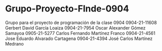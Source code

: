 # Grupo-Proyecto-FInde-0904
Grupo para el proyecto de programación de la clase 0904 
0904-21-11608 Gerbert David García Loaiza
0904-21-7954 Oscar Alexander Gómez Samayoa
0905-21-5277 Carlos Fernando Martínez Franco
0904-21-4561 Jose Eduardo Alvarado Cartagena
0904-21-4394 José Carlos Martínez Medrano
